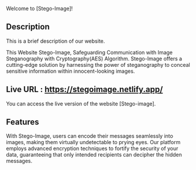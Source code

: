 Welcome to [Stego-Image]!

## Description
This is a brief description of our website.

This Website Stego-Image, Safeguarding Communication with Image Steganography with Cryptography(AES) Algorithm.
Stego-Image offers a cutting-edge solution by harnessing the power of steganography to conceal sensitive information within innocent-looking images.


## Live URL : https://stegoimage.netlify.app/
You can access the live version of the website [Stego-image].

## Features
With Stego-Image, users can encode their messages seamlessly into images, making them virtually undetectable to prying eyes.
Our platform employs advanced encryption techniques to fortify the security of your data, guaranteeing that only intended recipients can decipher the hidden messages.

